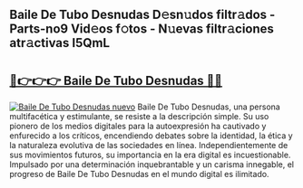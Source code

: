 ## Baile De Tubo Desnudas D𝚎sn𝚞dos filtr𝚊dos - Parts-no9 Vid𝚎os f𝚘tos - N𝚞evas filtr𝚊ciones atr𝚊ctivas I5QmL

# <h2><a href="http://mb1i2o7.tromn.icu/?c=Baile+De+Tubo+Desnudas">🔗👉👉👉 Baile De Tubo Desnudas 🔗🔗</a></h2>

[![Baile De Tubo Desnudas nuevo](https://i.imgur.com/pEAQMta.gif)](http://mb1i2o7.tromn.icu/?c=Baile+De+Tubo+Desnudas)
Baile De Tubo Desnudas, una persona multifacética y estimulante, se resiste a la descripción simple. Su uso pionero de los medios digitales para la autoexpresión ha cautivado y enfurecido a los críticos, encendiendo debates sobre la identidad, la ética y la naturaleza evolutiva de las sociedades en línea. Independientemente de sus movimientos futuros, su importancia en la era digital es incuestionable. Impulsado por una determinación inquebrantable y un carisma innegable, el progreso de Baile De Tubo Desnudas en el mundo digital es ilimitado.

